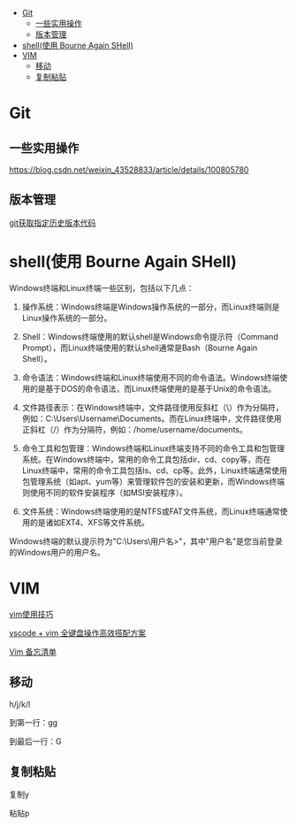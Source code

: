 

<!-- TOC -->

- [Git](#git)
    - [一些实用操作](#一些实用操作)
    - [版本管理](#版本管理)
- [shell(使用 Bourne Again SHell)](#shell使用-bourne-again-shell)
- [VIM](#vim)
    - [移动](#移动)
    - [复制粘贴](#复制粘贴)

<!-- /TOC -->


# Git
## 一些实用操作
<https://blog.csdn.net/weixin_43528833/article/details/100805780>

## 版本管理
<a href="https://blog.csdn.net/s_y_w123/article/details/107087382">git获取指定历史版本代码</a>




# shell(使用 Bourne Again SHell)

Windows终端和Linux终端一些区别，包括以下几点：

1. 操作系统：Windows终端是Windows操作系统的一部分，而Linux终端则是Linux操作系统的一部分。

2. Shell：Windows终端使用的默认shell是Windows命令提示符（Command Prompt），而Linux终端使用的默认shell通常是Bash（Bourne Again Shell）。

3. 命令语法：Windows终端和Linux终端使用不同的命令语法。Windows终端使用的是基于DOS的命令语法，而Linux终端使用的是基于Unix的命令语法。

4. 文件路径表示：在Windows终端中，文件路径使用反斜杠（\）作为分隔符，例如：C:\Users\Username\Documents。而在Linux终端中，文件路径使用正斜杠（/）作为分隔符，例如：/home/username/documents。

5. 命令工具和包管理：Windows终端和Linux终端支持不同的命令工具和包管理系统。在Windows终端中，常用的命令工具包括dir、cd、copy等，而在Linux终端中，常用的命令工具包括ls、cd、cp等。此外，Linux终端通常使用包管理系统（如apt、yum等）来管理软件包的安装和更新，而Windows终端则使用不同的软件安装程序（如MSI安装程序）。

6. 文件系统：Windows终端使用的是NTFS或FAT文件系统，而Linux终端通常使用的是诸如EXT4、XFS等文件系统。


Windows终端的默认提示符为"C:\Users\用户名>"，其中"用户名"是您当前登录的Windows用户的用户名。


# VIM

<a href="https://www.zhihu.com/column/c_1497149473017442304" target="_blank">vim使用技巧</a><br>

<a href="https://zhuanlan.zhihu.com/p/430603620" target="_blank">vscode + vim 全键盘操作高效搭配方案</a><br>

<a href="https://wangchujiang.com/reference/docs/vim.html" target="_blank">Vim 备忘清单</a><br>


## 移动
h/j/k/l

到第一行：gg

到最后一行：G

## 复制粘贴
复制y

粘贴p
